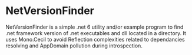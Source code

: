 ﻿NetVersionFinder
================

NetVersionFinder is a simple .net 6 utility and/or example program to find .net framework version of .net executables and dll located in a directory.
It uses Mono.Cecil to avoid Reflection complexities related to dependancies resolving and AppDomain pollution during introspection.

